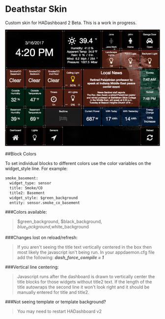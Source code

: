 # Deathstar Skin
Custom skin for HADashboard 2 Beta. This is a work in progress.

![alt tag](/deathstar.jpg)

##Block Colors

To set individual blocks to different colors use the color variables on the widget_style line. For example:
```
smoke_basement:
  widget_type: sensor
  title: Smoke/CO
  title2: Basement
  widget_style: $green_background
  entity: sensor.smoke_co_basement
```
###Colors available: 
> $green_background, $black_background, $blue_background,$white_background

###Changes lost on reload/refresh:
> If you aren't seeing the title text vertically centered in the box then most likely the javascript isn't being run. In your appdaemon.cfg file add the following: ***dash_force_compile = 1***

###Vertical line centering:
> Javascript runs after the dashboard is drawn to vertically center the title blocks for those widgets without title2 text. If the length of the title autowraps the second line it won't look right and it should be manually entered for title and title2.

###Not seeing template or template background?
> You may need to restart HADashboard v2
